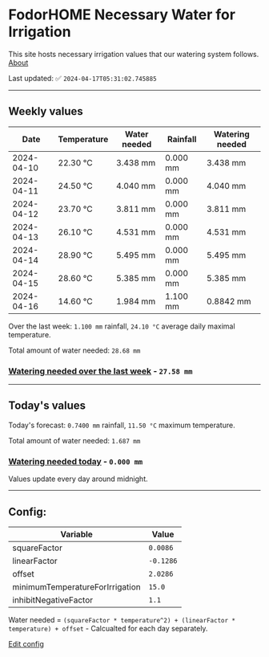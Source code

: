# FodorHOME Necessary Water for Irrigation

This site hosts necessary irrigation values that our watering system follows. [About](https://github.com/redyau/irrigation)

Last updated: ✅ `2024-04-17T05:31:02.745885`

---

## Weekly values

| Date | Temperature | Water needed | Rainfall | Watering needed |
|-----|-----|-----|-----|-----|
| 2024-04-10 | 22.30 °C | 3.438 mm | 0.000 mm | 3.438 mm |
| 2024-04-11 | 24.50 °C | 4.040 mm | 0.000 mm | 4.040 mm |
| 2024-04-12 | 23.70 °C | 3.811 mm | 0.000 mm | 3.811 mm |
| 2024-04-13 | 26.10 °C | 4.531 mm | 0.000 mm | 4.531 mm |
| 2024-04-14 | 28.90 °C | 5.495 mm | 0.000 mm | 5.495 mm |
| 2024-04-15 | 28.60 °C | 5.385 mm | 0.000 mm | 5.385 mm |
| 2024-04-16 | 14.60 °C | 1.984 mm | 1.100 mm | 0.8842 mm |


Over the last week: `1.100 mm` rainfall, `24.10 °C` average daily maximal temperature.

Total amount of water needed: `28.68 mm`

### [Watering needed over the last week](lastweek.txt) - `27.58 mm`

---

## Today's values

Today's forecast: `0.7400 mm` rainfall, `11.50 °C` maximum temperature.

Total amount of water needed: `1.687 mm`

### [Watering needed today](today.txt) - `0.000 mm`

Values update every day around midnight.

---

## Config:

| Variable | Value |
|-----|-----|
| squareFactor | `0.0086` |
| linearFactor | `-0.1286` |
| offset | `2.0286` |
| minimumTemperatureForIrrigation | `15.0` |
| inhibitNegativeFactor | `1.1` |

Water needed = `(squareFactor * temperature^2) + (linearFactor * temperature) + offset` - Calcualted for each day separately.

[Edit config](https://github.com/RedyAu/irrigation/edit/main/config.json)

